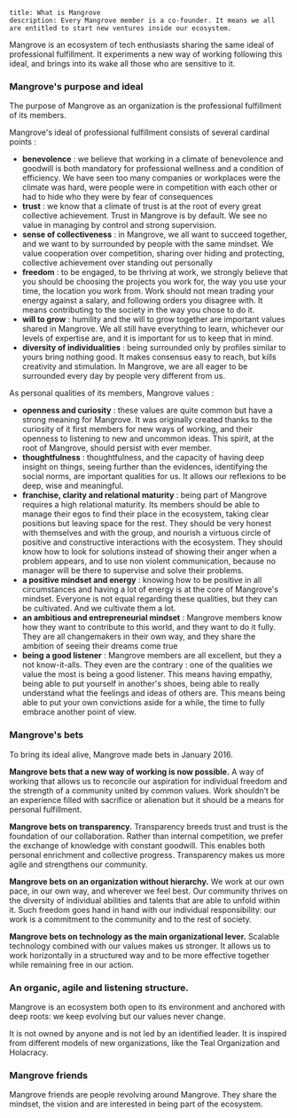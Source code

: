 ```
title: What is Mangrove
description: Every Mangrove member is a co-founder. It means we all are entitled to start new ventures inside our ecosystem.
```

Mangrove is an ecosystem of tech enthusiasts sharing the same ideal of professional fulfillment. It experiments a new way of working following this ideal, and brings into its wake all those who are sensitive to it.


### Mangrove's purpose and ideal

The purpose of Mangrove as an organization is the professional fulfillment of its members.

Mangrove's ideal of professional fulfillment consists of several cardinal points :
- **benevolence** : we believe that working in a climate of benevolence and goodwill is both mandatory for professional wellness and a condition of efficiency. We have seen too many companies or workplaces were the climate was hard, were people were in competition with each other or had to hide who they were by fear of consequences
- **trust** : we know that a climate of trust is at the root of every great collective achievement. Trust in Mangrove is by default. We see no value in managing by control and strong supervision.
- **sense of collectiveness** : in Mangrove, we all want to succeed together, and we want to by surrounded by people with the same mindset. We value cooperation over competition, sharing over hiding and protecting, collective achievement over standing out personally
- **freedom** : to be engaged, to  be thriving at work, we strongly believe that you should be choosing the projects you work for, the way you use your time, the location you work from. Work should not mean trading your energy against a salary, and following orders you disagree with. It means contributing to the society in the way you chose to do it.
- **will to grow** : humility and the will to grow together are important values shared in Mangrove. We all still have everything to learn, whichever our levels of expertise are, and it is important for us to keep that in mind.
- **diversity of individualities** : being surrounded only by profiles similar to yours bring nothing good. It makes consensus easy to reach, but kills creativity and stimulation. In Mangrove, we are all eager to be surrounded every day by people very different from us.

As personal qualities of its members, Mangrove values :
- **openness and curiosity** : these values are quite common but have a strong meaning for Mangrove. It was originally created thanks to the curiosity of it first members for new ways of working, and their openness to listening to new and uncommon ideas. This spirit, at the root of Mangrove, should persist with ever member.
- **thoughtfulness** : thoughtfulness, and the capacity of having deep insight on things, seeing further than the evidences, identifying the social norms, are important qualities for us. It allows our reflexions to be deep, wise and meaningful.
- **franchise, clarity and relational maturity** : being part of Mangrove requires a high relational maturity. Its members should be able to manage their egos to find their place in the ecosystem, taking clear positions but leaving space for the rest. They should be very honest with themselves and with the group, and nourish a virtuous circle of positive and constructive interactions with the ecosystem. They should know how to look for solutions instead of showing their anger when a problem appears, and to use non violent communication, because no manager will be there to supervise and solve their problems.
- **a positive mindset and energy** : knowing how to be positive in all circumstances and having a lot of energy is at the core of Mangrove's mindset. Everyone is not equal regarding these qualities, but they can be cultivated. And we cultivate them a lot.
- **an ambitious and entrepreneurial mindset** : Mangrove members know how they want to contribute to this world, and they want to do it fully. They are all changemakers in their own way, and they share the ambition of seeing their dreams come true
- **being a good listener** : Mangrove members are all excellent, but they a not know-it-alls. They even are the contrary : one of the qualities we value the most is being a good listener. This means having empathy, being able to put yourself in another's shoes, being able to really understand what the feelings and ideas of others are. This means being able to put your own convictions aside for a while, the time to fully embrace another point of view.


### Mangrove's bets

To bring its ideal alive, Mangrove made bets in January 2016.

**Mangrove bets that a new way of working is now possible.**
A way of working that allows us to reconcile our aspiration for individual freedom and the strength of a community united by common values. Work shouldn’t be an experience filled with sacrifice or alienation but it should be a means for personal fulfillment.

**Mangrove bets on transparency.**
Transparency breeds trust and trust is the foundation of our collaboration. Rather than internal competition, we prefer the exchange of knowledge with constant goodwill. This enables both personal enrichment and collective progress. Transparency makes us more agile and strengthens our community.

**Mangrove bets on an organization without hierarchy.**
We work at our own pace, in our own way, and wherever we feel best. Our community thrives on the diversity of individual abilities and talents that are able to unfold within it. Such freedom goes hand in hand with our individual responsibility: our work is a commitment to the community and to the rest of society.

**Mangrove bets on technology as the main organizational lever.**
Scalable technology combined with our values makes us stronger. It allows us to work horizontally in a structured way and to be more effective together while remaining free in our action.

### An organic, agile and listening structure.
Mangrove is an ecosystem both open to its environment and anchored with deep roots: we keep evolving but our values never change.

It is not owned by anyone and is not led by an identified leader. It is inspired from different models of new organizations, like the Teal Organization and Holacracy.


### Mangrove friends
Mangrove friends are people revolving around Mangrove. They share the mindset, the vision and are interested in being part of the ecosystem.
